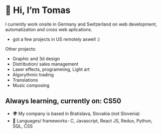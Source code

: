 👋 Hi, I’m Tomas
===============================
I currently work onsite in Germany and Switzerland on web development, automatization and cross web aplications.
- got a few projects in US remotely aswell :)

Other projects:
- Graphic and 3d design
- Distribution/ sales management
- Laser effects, programming, Light art
- Algorythmic trading
- Translations
- Music composing

Always learning, currently on:
CS50
-------------------------------
- 🌍 My company is based in Bratislava, Slovakia (not Slovenia)
- 🚀 Languages/ frameworks-  C, Javascript, React JS, Redux, Python, SQL, CSS

